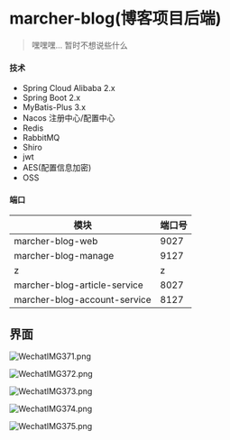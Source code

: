 # marcher-blog(博客项目后端)
> 嘿嘿嘿... 暂时不想说些什么

#### 技术
- Spring Cloud Alibaba 2.x
- Spring Boot 2.x
- MyBatis-Plus 3.x
- Nacos 注册中心/配置中心
- Redis
- RabbitMQ
- Shiro
- jwt
- AES(配置信息加密)
- OSS

#### 端口
模块 | 端口号
--- | ---
marcher-blog-web | 9027
marcher-blog-manage | 9127
z | z
marcher-blog-article-service | 8027
marcher-blog-account-service | 8127


## 界面
![WechatIMG371.png](http://marcher-temp.oss-cn-shenzhen.aliyuncs.com/2019-05-09/e2e82a4cb74346879a2dc2e06230405a.png)  

![WechatIMG372.png](http://marcher-temp.oss-cn-shenzhen.aliyuncs.com/2019-05-09/baf3552d87c043dca981951e6a5ed6b1.png)

![WechatIMG373.png](http://marcher-temp.oss-cn-shenzhen.aliyuncs.com/2019-05-09/8c760e4feb924d2c9a9f7e330f902501.png)

![WechatIMG374.png](http://marcher-temp.oss-cn-shenzhen.aliyuncs.com/2019-05-09/e9d827078ba14e3d9545b320fe9f8b9f.png)

![WechatIMG375.png](http://marcher-temp.oss-cn-shenzhen.aliyuncs.com/2019-05-09/441115b50205486aacaaa587f4630cee.png)
